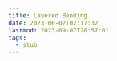 ```yaml
---
title: Layered Bending
date: 2023-06-02T02:17:32
lastmod: 2023-09-07T20:57:01
tags:
  - stub
---
```

